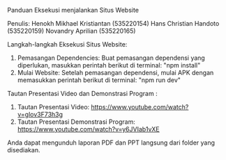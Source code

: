 Panduan Eksekusi menjalankan Situs Website

Penulis:
Henokh Mikhael Kristiantan (535220154)
Hans Christian Handoto (535220159)
Novandry Aprilian (535220165)

Langkah-langkah Eksekusi Situs Website:
1. Pemasangan Dependencies: Buat pemasangan dependensi yang diperlukan, masukkan perintah berikut di terminal: "npm install"
2. Mulai Website: Setelah pemasangan dependensi, mulai APK dengan memasukkan perintah berikut di terminal: "npm run dev"

Tautan Presentasi Video dan Demonstrasi Program :
1. Tautan Presentasi Video: https://www.youtube.com/watch?v=glov3F73h3g
2. Tautan Presentasi Demonstrasi Program: https://www.youtube.com/watch?v=y6JVIab1vXE
   
Anda dapat mengunduh laporan PDF dan PPT langsung dari folder yang disediakan.
